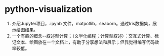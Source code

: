 # python-visualization
1. 介绍Jupyter项目，.ipynb 文件，matpotlib，seaborn。通过Iris数据集，展示绘图结果。
2. 一个有趣的概念--叙述型计算；（文学化编程；计算型叙述）：交互式计算、标记文本、绘图放在一个文档上，有助于分享想法和展示；但我觉得编写代码效率较低。
